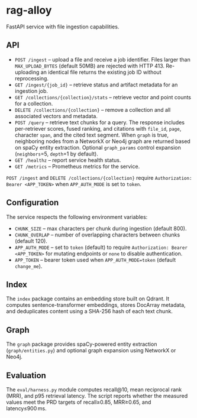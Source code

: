 # rag-alloy

FastAPI service with file ingestion capabilities.

## API

- `POST /ingest` – upload a file and receive a job identifier. Files larger than `MAX_UPLOAD_BYTES` (default 50MB) are rejected with HTTP 413. Re-uploading an identical file returns the existing job ID without reprocessing.
- `GET /ingest/{job_id}` – retrieve status and artifact metadata for an ingestion job.
- `GET /collections/{collection}/stats` – retrieve vector and point counts for a collection.
- `DELETE /collections/{collection}` – remove a collection and all associated vectors and metadata.
- `POST /query` – retrieve text chunks for a query. The response includes per-retriever scores, fused ranking, and citations with `file_id`, `page`, character `span`, and the cited text segment. When `graph` is true, neighboring nodes from a NetworkX or Neo4j graph are returned based on spaCy entity extraction. Optional `graph_params` control expansion (`neighbors`=5, `depth`=1 by default).
- `GET /healthz` – report service health status.
- `GET /metrics` – Prometheus metrics for the service.

`POST /ingest` and `DELETE /collections/{collection}` require `Authorization: Bearer <APP_TOKEN>` when `APP_AUTH_MODE` is set to `token`.

## Configuration

The service respects the following environment variables:

- `CHUNK_SIZE` – max characters per chunk during ingestion (default 800).
- `CHUNK_OVERLAP` – number of overlapping characters between chunks (default 120).
- `APP_AUTH_MODE` – set to `token` (default) to require `Authorization: Bearer <APP_TOKEN>` for mutating endpoints or `none` to disable authentication.
- `APP_TOKEN` – bearer token used when `APP_AUTH_MODE=token` (default `change_me`).

## Index

The `index` package contains an embedding store built on Qdrant. It computes
sentence-transformer embeddings, stores DocArray metadata, and deduplicates
content using a SHA-256 hash of each text chunk.

## Graph

The `graph` package provides spaCy-powered entity extraction (`graph/entities.py`) and optional graph expansion using NetworkX or Neo4j.

## Evaluation

The `eval/harness.py` module computes recall@10, mean reciprocal rank (MRR),
and p95 retrieval latency. The script reports whether the measured values meet
the PRD targets of recall≥0.85, MRR≥0.65, and latency≤900 ms.
